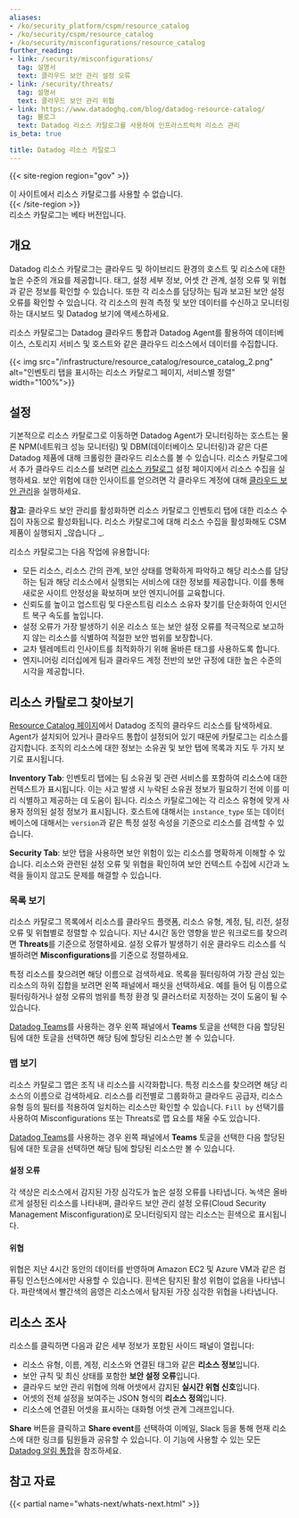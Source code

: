 ```yaml
---
aliases:
- /ko/security_platform/cspm/resource_catalog
- /ko/security/cspm/resource_catalog
- /ko/security/misconfigurations/resource_catalog
further_reading:
- link: /security/misconfigurations/
  tag: 설명서
  text: 클라우드 보안 관리 설정 오류
- link: /security/threats/
  tag: 설명서
  text: 클라우드 보안 관리 위협
- link: https://www.datadoghq.com/blog/datadog-resource-catalog/
  tag: 블로그
  text: Datadog 리소스 카탈로그를 사용하여 인프라스트럭처 리소스 관리
is_beta: true

title: Datadog 리소스 카탈로그
---
```


{{< site-region region="gov" >}}
<div class="alert alert-warning">
이 사이트에서 리소스 카탈로그를 사용할 수 없습니다.
</div>
{{< /site-region >}}

<div class="alert alert-info">리소스 카탈로그는 베타 버전입니다.</div>

## 개요

Datadog 리소스 카탈로그는 클라우드 및 하이브리드 환경의 호스트 및 리소스에 대한 높은 수준의 개요를 제공합니다. 태그, 설정 세부 정보, 어셋 간 관계, 설정 오류 및 위협과 같은 정보를 확인할 수 있습니다. 또한 각 리소스를 담당하는 팀과 보고된 보안 설정 오류를 확인할 수 있습니다. 각 리소스의 원격 측정 및 보안 데이터를 수신하고 모니터링하는 대시보드 및 Datadog 보기에 액세스하세요.

리소스 카탈로그는 Datadog 클라우드 통합과 Datadog Agent를 활용하여 데이터베이스, 스토리지 서비스 및 호스트와 같은 클라우드 리소스에서 데이터를 수집합니다.

{{< img src="/infrastructure/resource_catalog/resource_catalog_2.png" alt="인벤토리 탭을 표시하는 리소스 카탈로그 페이지, 서비스별 정렬" width="100%">}}

## 설정

기본적으로 리소스 카탈로그로 이동하면 Datadog Agent가 모니터링하는 호스트는 물론 NPM(네트워크 성능 모니터링) 및 DBM(데이터베이스 모니터링)과 같은 다른 Datadog 제품에 대해 크롤링한 클라우드 리소스를 볼 수 있습니다. 리소스 카탈로그에서 추가 클라우드 리소스를 보려면 [리소스 카탈로그][5] 설정 페이지에서 리소스 수집을 실행하세요. 보안 위험에 대한 인사이트를 얻으려면 각 클라우드 계정에 대해 [클라우드 보안 관리][1]을 실행하세요.

**참고**: 클라우드 보안 관리를 활성화하면 리소스 카탈로그 인벤토리 탭에 대한 리소스 수집이 자동으로 활성화됩니다.
리소스 카탈로그에 대해 리소스 수집을 활성화해도 CSM 제품이 실행되지  _않습니다 _.

리소스 카탈로그는 다음 작업에 유용합니다:

- 모든 리소스, 리소스 간의 관계, 보안 상태를 명확하게 파악하고 해당 리소스를 담당하는 팀과 해당 리소스에서 실행되는 서비스에 대한 정보를 제공합니다. 이를 통해 새로운 사이트 안정성을 확보하며 보안 엔지니어를 교육합니다.
- 신뢰도를 높이고 업스트림 및 다운스트림 리소스 소유자 찾기를 단순화하여 인시던트 복구 속도를 높입니다.
- 설정 오류가 가장 발생하기 쉬운 리소스 또는 보안 설정 오류를 적극적으로 보고하지 않는 리소스를 식별하여 적절한 보안 범위를 보장합니다.
- 교차 텔레메트리 인사이트를 최적화하기 위해 올바른 태그를 사용하도록 합니다.
- 엔지니어링 리더십에게 팀과 클라우드 계정 전반의 보안 규정에 대한 높은 수준의 시각을 제공합니다.

## 리소스 카탈로그 찾아보기

[Resource Catalog 페이지][2]에서 Datadog 조직의 클라우드 리소스를 탐색하세요. Agent가 설치되어 있거나 클라우드 통합이 설정되어 있기 때문에 카탈로그는 리소스를 감지합니다. 조직의 리소스에 대한 정보는 소유권 및 보안 탭에 목록과 지도 두 가지 보기로 표시됩니다.

**Inventory Tab**:
인벤토리 탭에는 팀 소유권 및 관련 서비스를 포함하여 리소스에 대한 컨텍스트가 표시됩니다. 이는 사고 발생 시 누락된 소유권 정보가 필요하기 전에 이를 미리 식별하고 제공하는 데 도움이 됩니다. 리소스 카탈로그에는 각 리소스 유형에 맞게 사용자 정의된 설정 정보가 표시됩니다. 호스트에 대해서는 `instance_type` 또는 데이터베이스에 대해서는 `version`과 같은 특정 설정 속성을 기준으로 리소스를 검색할 수 있습니다.

**Security Tab**:
보안 탭을 사용하면 보안 위험이 있는 리소스를 명확하게 이해할 수 있습니다. 리소스와 관련된 설정 오류 및 위협을 확인하여 보안 컨텍스트 수집에 시간과 노력을 들이지 않고도 문제를 해결할 수 있습니다.

### 목록 보기

리소스 카탈로그 목록에서 리소스를 클라우드 플랫폼, 리소스 유형, 계정, 팀, 리전, 설정 오류 및 위협별로 정렬할 수 있습니다. 지난 4시간 동안 영향을 받은 워크로드를 찾으려면 **Threats**를 기준으로 정렬하세요. 설정 오류가 발생하기 쉬운 클라우드 리소스를 식별하려면 **Misconfigurations**를 기준으로 정렬하세요.

특정 리소스를 찾으려면 해당 이름으로 검색하세요. 목록을 필터링하여 가장 관심 있는 리소스의 하위 집합을 보려면 왼쪽 패널에서 패싯을 선택하세요. 예를 들어 팀 이름으로 필터링하거나 설정 오류의 범위를 특정 환경 및 클러스터로 지정하는 것이 도움이 될 수 있습니다.

[Datadog Teams][4]를 사용하는 경우 왼쪽 패널에서 **Teams** 토글을 선택한 다음 할당된 팀에 대한 토글을 선택하면 해당 팀에 할당된 리소스만 볼 수 있습니다.

### 맵 보기

리소스 카탈로그 맵은 조직 내 리소스를 시각화합니다. 특정 리소스를 찾으려면 해당 리소스의 이름으로 검색하세요. 리소스를 리전별로 그룹화하고 클라우드 공급자, 리소스 유형 등의 필터를 적용하여 일치하는 리소스만 확인할 수 있습니다. `Fill by` 선택기를 사용하여 Misconfigurations 또는 Threats로 맵 요소를 채울 수도 있습니다.

[Datadog Teams][4]를 사용하는 경우 왼쪽 패널에서 **Teams** 토글을 선택한 다음 할당된 팀에 대한 토글을 선택하면 해당 팀에 할당된 리소스만 볼 수 있습니다.

#### 설정 오류

각 색상은 리소스에서 감지된 가장 심각도가 높은 설정 오류를 나타냅니다. 녹색은 올바르게 설정된 리소스를 나타내며, 클라우드 보안 관리 설정 오류(Cloud Security Management Misconfiguration)로 모니터링되지 않는 리소스는 흰색으로 표시됩니다.

#### 위협

위협은 지난 4시간 동안의 데이터를 반영하며 Amazon EC2 및 Azure VM과 같은 컴퓨팅 인스턴스에서만 사용할 수 있습니다. 흰색은 탐지된 활성 위협이 없음을 나타냅니다. 파란색에서 빨간색의 음영은 리소스에서 탐지된 가장 심각한 위협을 나타냅니다.

## 리소스 조사

리소스를 클릭하면 다음과 같은 세부 정보가 포함된 사이드 패널이 열립니다:

- 리소스 유형, 이름, 계정, 리소스와 연결된 태그와 같은 **리소스 정보**입니다.
- 보안 규칙 및 최신 상태를 포함한 **보안 설정 오류**입니다.
- 클라우드 보안 관리 위협에 의해 어셋에서 감지된 **실시간 위협 신호**입니다.
- 어셋의 전체 설정을 보여주는 JSON 형식의 **리소스 정의**입니다.
- 리소스에 연결된 어셋을 표시하는 대화형 어셋 관계 그래프입니다.

**Share** 버튼을 클릭하고 **Share event**를 선택하여 이메일, Slack 등을 통해 현재 리소스에 대한 링크를 팀원들과 공유할 수 있습니다. 이 기능에 사용할 수 있는 모든 [Datadog 알림 통합][3]을 참조하세요.

## 참고 자료

{{< partial name="whats-next/whats-next.html" >}}

[1]: /ko/security/cloud_security_management/setup
[2]: https://app.datadoghq.com/infrastructure/catalog
[3]: /ko/integrations/#cat-notification
[4]: /ko/account_management/teams
[5]: https://app.datadoghq.com/infrastructure/catalog/configuration
